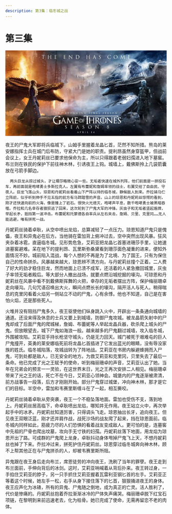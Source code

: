 ```yaml
---
description: 第3集：临冬城之战
---
```


# 第三集

![](.gitbook/assets/0%20%281%29.jpg)

 夜王的尸鬼大军即将兵临城下。山姆手里握着龙晶匕首，茫然不知所措。熊岛的莱安娜指挥士兵在城门后布防，守紧大门是她的职责。提利昂虽然身穿盔甲，但战前会议上，女王丹妮莉丝已要求他保命为主，所以只得跟着老弱妇孺进入地下墓窖。布兰则在铁民的保护下前往神木林，引诱夜王上钩。城墙上，戴佛斯拎上几袋箭囊放在弓箭手脚边。

      两头巨龙从掠过城头，才让珊莎略微心安一些。无垢者快速在城外列阵，他们前面是一排投石车，再前面就是咆哮勇士多斯拉克人。左翼有布蕾妮和詹姆率领的战士，右翼交给了自由民、守夜人。巨龙飞落山头，琼恩和丹妮莉丝看着山下严阵以待的临冬城，静候敌人到来。乔拉骑马伫立阵前，似乎听到伸手不见五指的前方有马蹄踏雪的声音。山上的琼恩和丹妮莉丝惊愕的看到，刚才还快速向前的火海，像是撞上了岩石。很快火光熄灭，咆哮声平息，数千咆哮勇士被黑暗吞噬。乔拉和几名幸存者狼狈逃了回来，这次轮到了尸鬼大军的冲锋。灰虫子和无垢者竖起盾牌，举起长矛，抵挡第一波冲击。布蕾妮和托蒙德各自率兵从左右夹击，詹姆、贝里、克里冈……无人能逃避，唯有拼死一战。

丹妮莉丝骑着卓耿，从空中喷出龙焰，总算减轻了一点压力。琼恩知道尸鬼只是傀儡，夜王和异鬼必在后方。当他骑在雷加背上俯冲过去，空中突然出现风暴。狂风夹杂着冰雹，直逼临冬城。见形势危急，艾莉亚把龙晶匕首塞进珊莎手里，让她速进墓窖避难。呆在地下的提利昂、瓦里斯弥桑黛看到珊莎面色凝重的进来，便知外面情况不妙。城前陷入混战，每个人想的不再是为了北境、为了国王，只有为保住自己的性命拼杀。风暴越来越大，琼恩辨不清方向，与丹妮莉丝撞个正着。二人费了好大的劲才稳住巨龙，然而地面上已溃不成军，还活着的人紧急撤回城里，灰虫子率领无垢者殿后。等大部分人撤出战场，就要点燃沿城挖掘的壕沟。可琼恩和丹妮莉丝在风暴中看不到戴佛斯挥舞的火把，幸存的无垢者摆出方阵，保护梅丽珊卓走向壕沟。几句咒语召唤出大火，瞬间点燃长长的壕沟，隔开活人与死人。稍得喘息的克里冈看着火焰另一侧站立不动的尸鬼，心有余悸。他也不知道，自己是在害怕火焰，还是那些死人。

火堆并没有阻挡尸鬼多久，夜王驱使他们纵身跳入火中，开辟出一条条通向城墙的通道。还没来得及休息的士兵又要上到城墙，防御尸鬼攻城。被龙晶箭矢射中的尸鬼却成了后面尸鬼的爬城梯，詹姆、布蕾妮等人举起龙晶兵器，砍杀爬上城头的尸鬼。但放眼望去，城下尸鬼如海浪一般。越来越多的尸鬼翻过城墙，攻入临冬城，外围被攻陷。艾莉亚手持长枪坚守城头，仍是无力回天。城门被死于艰难屯的巨人尸鬼撞开，英勇的莱安娜临死前将龙晶匕首插进了它发出蓝光的眼睛，没有辱没家族的姓氏。临冬城陷落，攻城战转为了阵地战。艾莉亚在书房内躲避蜂拥而入尸鬼，可到处都是敌人，已无安全的地方。为救艾莉亚和克里冈，贝里失去了最后一条命。他已完成了光之王赋予的使命，听到梅丽珊卓的声音，艾莉亚认出了她。当年在兄弟会的预言一一灵验，在这世界末日，光之王再次安排二人相见。梅丽珊卓带来了光之王的话，死亡不在今日，艾莉亚心领神会。城堡内的尸鬼逐渐被肃清，前方战事告一段落，后方才刚刚开始。部分尸鬼穿过城堡，冲向神木林，那才是它们的目标。半空中，雷加和韦赛里斯缠斗在了一起，相互撕咬。

丹妮莉丝骑着卓耿从旁突袭，夜王一个不稳坠落地面。雷加也受伤不支，落到地上。丹妮莉丝居高临下，命卓耿喷出龙焰，哪知并无作用。夜王站立火中，再次举起手中的冰矛。丹妮莉丝知道厉害，只得调头飞走。琼恩抽出长牙，追向夜王。但见夜王双眼泛蓝，刚才还并肩作战，战死沙场的战友爬了起来，挡在琼恩面前。临冬城内同样如此，筋疲力尽的人们恐惧的看着战友变成敌人。更可怕的是，连墓窖中先祖的尸骨也爬出坟墓，攻向手无寸铁的妇孺。丹妮莉丝落下地面，用龙焰为琼恩开出了路。可成群的尸鬼爬上龙身，卓耿抖动身体甩掉尸鬼飞上天，不想丹妮莉丝也掉了下来。乔拉冲过来，拼死护住丹妮莉丝。琼恩穿过临冬城奔向神木林，顾不上帮其他正在与尸鬼拼杀的人，却被韦赛里斯所阻。

异鬼跟在夜王身后走向布兰，席恩徒劳的冲向夜王，洗刷了当年的罪孽。夜王走到布兰面前，手伸向背后的冰剑。这时，艾莉亚呐喊着从背后扑来。夜王转过身，一手掐住艾莉亚的脖子，另一只手抓住艾莉亚握着瓦雷利亚钢匕首的左手。艾莉亚正等着这个时候，她左手一松，右手从身下接住落下的匕首，狠狠捅进夜王的身体。夜王应声化为冰碴，所有的异鬼、尸鬼随之倒地，成为真正的亡灵。活人胜利了，代价是惨痛的。丹妮莉丝抱着乔拉渐渐冰冷的尸体失声痛哭。梅丽珊卓脱下红宝石项链，在黎明到来前迅速老去，化为枯骨。她已完成了使命，无需再留恋不老的肉体。

